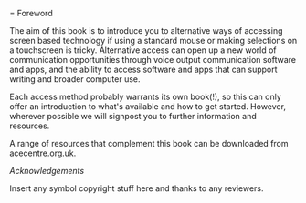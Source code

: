 = Foreword

The aim of this book is to introduce you to alternative ways of
accessing screen based technology if using a standard mouse or making
selections on a touchscreen is tricky. Alternative access can open up a
new world of communication opportunities through voice output
communication software and apps, and the ability to access software and
apps that can support writing and broader computer use.

Each access method probably warrants its own book(!), so this can only
offer an introduction to what's available and how to get started.
However, wherever possible we will signpost you to further information
and resources.

A range of resources that complement this book can be downloaded from
acecentre.org.uk.

*Acknowledgements*

Insert any symbol copyright stuff here and thanks to any reviewers.
